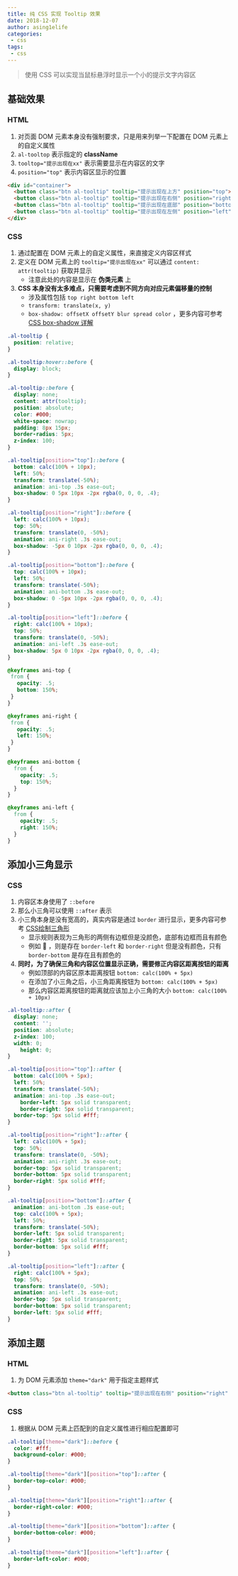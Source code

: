 ```yaml
---
title: 纯 CSS 实现 Tooltip 效果
date: 2018-12-07
author: asing1elife
categories:
 - css
tags:
 - css
---
```

> 使用 CSS 可以实现当鼠标悬浮时显示一个小的提示文字内容区  

## 基础效果
### HTML
1. 对页面 DOM 元素本身没有强制要求，只是用来列举一下配置在 DOM 元素上的自定义属性
2. `al-tooltop` 表示指定的 **className**
3. `tooltop="提示出现在xx"` 表示需要显示在内容区的文字
4. `position="top"` 表示内容区显示的位置

```html
<div id="container">
  <button class="btn al-tooltip" tooltip="提示出现在上方" position="top">TOP-TIP</button>
  <button class="btn al-tooltip" tooltip="提示出现在右侧" position="right">RIGHT-TIP</button>
  <button class="btn al-tooltip" tooltip="提示出现在底部" position="bottom">BOTTOM-TIP</button>
  <button class="btn al-tooltip" tooltip="提示出现在左侧" position="left">LEFT-TIP</button>
</div>
```

### CSS
1. 通过配置在 DOM 元素上的自定义属性，来直接定义内容区样式
2. 定义在 DOM 元素上的 `tooltip="提示出现在xx"` 可以通过 `content: attr(tooltip)` 获取并显示
	* 注意此处的内容是显示在 **伪类元素** 上
3. **CSS 本身没有太多难点，只需要考虑到不同方向对应元素偏移量的控制**
	* 涉及属性包括 `top right bottom left`  
	* `transform: translate(x, y)`
	* `box-shadow: offsetX offsetY blur spread color` ，更多内容可参考 [CSS box-shadow 详解](http://asing1elife.com/css/2017/08/04/CSS-box-shadow-详解/)

```css
.al-tooltip {
  position: relative;
}

.al-tooltip:hover::before {
  display: block;
}

.al-tooltip::before {
  display: none;
  content: attr(tooltip);
  position: absolute;
  color: #000;
  white-space: nowrap;
  padding: 8px 15px;
  border-radius: 5px;
  z-index: 100;
}

.al-tooltip[position="top"]::before {
  bottom: calc(100% + 10px);
  left: 50%;
  transform: translate(-50%);
  animation: ani-top .3s ease-out;
  box-shadow: 0 5px 10px -2px rgba(0, 0, 0, .4);
}

.al-tooltip[position="right"]::before {
  left: calc(100% + 10px);
  top: 50%;
  transform: translate(0, -50%);
  animation: ani-right .3s ease-out;
  box-shadow: -5px 0 10px -2px rgba(0, 0, 0, .4);
}

.al-tooltip[position="bottom"]::before {
  top: calc(100% + 10px);
  left: 50%;
  transform: translate(-50%);
  animation: ani-bottom .3s ease-out;
  box-shadow: 0 -5px 10px -2px rgba(0, 0, 0, .4);
}

.al-tooltip[position="left"]::before {
  right: calc(100% + 10px);
  top: 50%;
  transform: translate(0, -50%);
  animation: ani-left .3s ease-out;
  box-shadow: 5px 0 10px -2px rgba(0, 0, 0, .4);
}

@keyframes ani-top {
 from {
   opacity: .5;
   bottom: 150%;
 }
}

@keyframes ani-right {
 from {
   opacity: .5;
   left: 150%;
 }
}

@keyframes ani-bottom {
  from {
    opacity: .5;
    top: 150%;
  }
}

@keyframes ani-left {
  from {
    opacity: .5;
    right: 150%;
  }
}
```

## 添加小三角显示
### CSS
1. 内容区本身使用了 `::before` 
2. 那么小三角可以使用 `::after` 表示
3. 小三角本身是没有宽高的，真实内容是通过 `border` 进行显示，更多内容可参考 [CSS绘制三角形](http://asing1elife.com/css/2016/12/29/CSS绘制三角形/)
	* 显示规则表现为三角形的两侧有边框但是没颜色，底部有边框而且有颜色
	* 例如 🔼 ，则是存在 `border-left` 和 `border-right` 但是没有颜色，只有 `border-bottom` 是存在且有颜色的
4. **同时，为了确保三角和内容区位置显示正确，需要修正内容区距离按钮的距离**
	* 例如顶部的内容区原本距离按钮 `bottom: calc(100% + 5px)` 
	* 在添加了小三角之后，小三角距离按钮为 `bottom: calc(100% + 5px)`
	* 那么内容区距离按钮的距离就应该加上小三角的大小 `bottom: calc(100% + 10px)`

```css
.al-tooltip::after {
  display: none;
  content: '';
  position: absolute;
  z-index: 100;
  width: 0;
	height: 0;
}

.al-tooltip[position="top"]::after {
  bottom: calc(100% + 5px);
  left: 50%;
  transform: translate(-50%);
  animation: ani-top .3s ease-out;
	border-left: 5px solid transparent;
	border-right: 5px solid transparent;
  border-top: 5px solid #fff;
}

.al-tooltip[position="right"]::after {
  left: calc(100% + 5px);
  top: 50%;
  transform: translate(0, -50%);
  animation: ani-right .3s ease-out;
  border-top: 5px solid transparent;
  border-bottom: 5px solid transparent;
  border-right: 5px solid #fff;
}

.al-tooltip[position="bottom"]::after {
  animation: ani-bottom .3s ease-out;
  top: calc(100% + 5px);
  left: 50%;
  transform: translate(-50%);
  border-left: 5px solid transparent;
  border-right: 5px solid transparent;
  border-bottom: 5px solid #fff;
}

.al-tooltip[position="left"]::after {
  right: calc(100% + 5px);
  top: 50%;
  transform: translate(0, -50%);
  animation: ani-left .3s ease-out;
  border-top: 5px solid transparent;
  border-bottom: 5px solid transparent;
  border-left: 5px solid #fff;
}
```

## 添加主题
### HTML
1. 为 DOM 元素添加 `theme="dark"` 用于指定主题样式

```html
<button class="btn al-tooltip" tooltip="提示出现在右侧" position="right" theme="dark">RIGHT-TIP</button>
```

### CSS
1. 根据从 DOM 元素上匹配到的自定义属性进行相应配置即可

```css
.al-tooltip[theme="dark"]::before {
  color: #fff;
  background-color: #000;
}

.al-tooltip[theme="dark"][position="top"]::after {
  border-top-color: #000;
}

.al-tooltip[theme="dark"][position="right"]::after {
  border-right-color: #000;
}

.al-tooltip[theme="dark"][position="bottom"]::after {
  border-bottom-color: #000;
}

.al-tooltip[theme="dark"][position="left"]::after {
  border-left-color: #000;
}
```